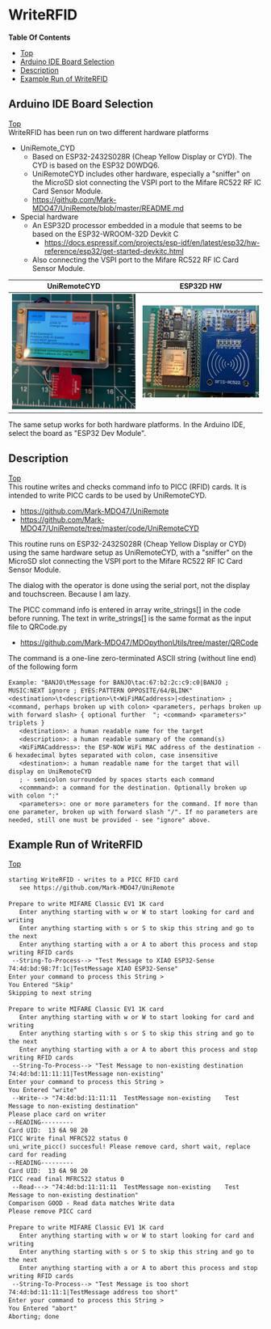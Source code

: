 # WriteRFID

**Table Of Contents**
* [Top](#WriteRFID "Top")
* [Arduino IDE Board Selection](#arduino-ide-board-selection "Arduino IDE Board Selection")
* [Description](#description "Description")
* [Example Run of WriteRFID](#example-run-of-WriteRFID "Example Run of WriteRFID")

## Arduino IDE Board Selection
[Top](#WriteRFID "Top")<br>
WriteRFID has been run on two different hardware platforms
- UniRemote_CYD
  - Based on ESP32-2432S028R (Cheap Yellow Display or CYD). The CYD is based on the ESP32 D0WDQ6.
  - UniRemoteCYD includes other hardware, especially a "sniffer" on the MicroSD slot connecting the VSPI port to the Mifare RC522 RF IC Card Sensor Module.
  - https://github.com/Mark-MDO47/UniRemote/blob/master/README.md
- Special hardware
  - An ESP32D processor embedded in a module that seems to be based on the ESP32-WROOM-32D Devkit C
    - https://docs.espressif.com/projects/esp-idf/en/latest/esp32/hw-reference/esp32/get-started-devkitc.html
  - Also connecting the VSPI port to the Mifare RC522 RF IC Card Sensor Module.

| UniRemoteCYD | ESP32D HW |
| --- | --- |
| <img src="https://github.com/Mark-MDO47/UniRemote/blob/master/resources/images/UniRemoteCYD_glamour.png" width="300" alt="The UniRemoteCYD"> | <img src="https://github.com/Mark-MDO47/UniRemote/blob/master/resources/images/RFID_ESP32D_top.png" width="300" alt="ESP32D Special Hardware"> |

The same setup works for both hardware platforms. In the Arduino IDE, select the board as "ESP32 Dev Module".

## Description
[Top](#WriteRFID "Top")<br>
This routine writes and checks command info to PICC (RFID) cards.
It is intended to write PICC cards to be used by UniRemoteCYD.
- https://github.com/Mark-MDO47/UniRemote
- https://github.com/Mark-MDO47/UniRemote/tree/master/code/UniRemoteCYD

This routine runs on ESP32-2432S028R (Cheap Yellow Display or CYD) using
the same hardware setup as UniRemoteCYD, with a "sniffer" on the MicroSD
slot connecting the VSPI port to the Mifare RC522 RF IC Card Sensor Module.

The dialog with the operator is done using the serial port, not the display
and touchscreen. Because I am lazy.

The PICC command info is entered in array write_strings[] in the code before running.
The text in write_strings[] is the same format as the input file to QRCode.py
- https://github.com/Mark-MDO47/MDOpythonUtils/tree/master/QRCode

The command is a one-line zero-terminated ASCII string (without line end) of the following form
```
Example: "BANJO\tMessage for BANJO\tac:67:b2:2c:c9:c0|BANJO ; MUSIC:NEXT ignore ; EYES:PATTERN OPPOSITE/64/BLINK"
<destination>\t<description>\t<WiFiMACaddress>|<destination> ; <command, perhaps broken up with colon> <parameters, perhaps broken up with forward slash> { optional further  "; <command> <parameters>" triplets }
   <destination>: a human readable name for the target
   <description>: a human readable summary of the command(s)
   <WiFiMACaddress>: the ESP-NOW WiFi MAC address of the destination - 6 hexadecimal bytes separated with colon, case insensitive
   <destination>: a human readable name for the target that will display on UniRemoteCYD
   ; - semicolon surrounded by spaces starts each command
   <commmand>: a command for the destination. Optionally broken up with colon ":"
   <parameters>: one or more parameters for the command. If more than one parameter, broken up with forward slash "/". If no parameters are needed, still one must be provided - see "ignore" above.
```

## Example Run of WriteRFID
[Top](#WriteRFID "Top")<br>
```
starting WriteRFID - writes to a PICC RFID card
   see https://github.com/Mark-MDO47/UniRemote

Prepare to write MIFARE Classic EV1 1K card
   Enter anything starting with w or W to start looking for card and writing
   Enter anything starting with s or S to skip this string and go to the next
   Enter anything starting with a or A to abort this process and stop writing RFID cards
 --String-To-Process--> "Test Message to XIAO ESP32-Sense	74:4d:bd:98:7f:1c|TestMessage XIAO ESP32-Sense"
Enter your command to process this String >  
You Entered "Skip"
Skipping to next string

Prepare to write MIFARE Classic EV1 1K card
   Enter anything starting with w or W to start looking for card and writing
   Enter anything starting with s or S to skip this string and go to the next
   Enter anything starting with a or A to abort this process and stop writing RFID cards
 --String-To-Process--> "Test Message to non-existing destination	74:4d:bd:11:11:11|TestMessage non-existing"
Enter your command to process this String >  
You Entered "write"
 --Write--> "74:4d:bd:11:11:11	TestMessage non-existing	Test Message to non-existing destination"
Please place card on writer
--READING---------
Card UID:  13 6A 98 20
PICC Write final MFRC522 status 0
uni_write_picc() succesful! Please remove card, short wait, replace card for reading
--READING---------
Card UID:  13 6A 98 20
PICC read final MFRC522 status 0
 --Read---> "74:4d:bd:11:11:11	TestMessage non-existing	Test Message to non-existing destination"
Comparison GOOD - Read data matches Write data
Please remove PICC card

Prepare to write MIFARE Classic EV1 1K card
   Enter anything starting with w or W to start looking for card and writing
   Enter anything starting with s or S to skip this string and go to the next
   Enter anything starting with a or A to abort this process and stop writing RFID cards
 --String-To-Process--> "Test Message is too short	74:4d:bd:11:11:1|TestMessage address too short"
Enter your command to process this String >  
You Entered "abort"
Aborting; done
```
